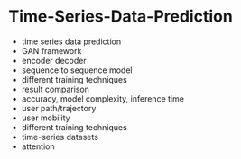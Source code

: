 # Time-Series-Data-Prediction                 
- time series data prediction                 
- GAN framework                 
- encoder decoder           
- sequence to sequence model      
- different training techniques  
- result comparison  
- accuracy, model complexity, inference time 
- user path/trajectory 
- user mobility 
- different training techniques 
- time-series datasets 
- attention 
  

